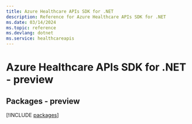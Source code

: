 ```yaml
---
title: Azure Healthcare APIs SDK for .NET
description: Reference for Azure Healthcare APIs SDK for .NET
ms.date: 03/14/2024
ms.topic: reference
ms.devlang: dotnet
ms.service: healthcareapis
---
```

# Azure Healthcare APIs SDK for .NET - preview
## Packages - preview
[!INCLUDE [packages](healthcare-apis-index.md)]